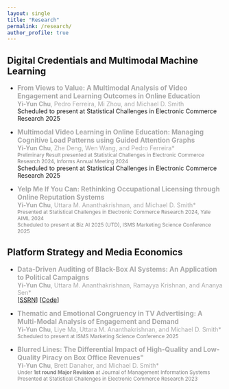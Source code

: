 ```yaml
---
layout: single
title: "Research"
permalink: /research/
author_profile: true
---
```


## Digital Credentials and Multimodal Machine Learning

- <span style="color:darkgrey; font-size:1.1em;">**From Views to Value: A Multimodal Analysis of Video Engagement and Learning Outcomes in Online Education** </span> <br/>
  <span style="color:darkgrey; font-size:1em;">**Yi-Yun Chu**, Pedro Ferreira, Mi Zhou, and Michael D. Smith </span> <br>
  Scheduled to present at Statistical Challenges in Electronic Commerce Research 2025

- <span style="color:darkgrey; font-size:1.1em;">**Multimodal Video Learning in Online Education: Managing Cognitive Load Patterns using Guided Attention Graphs**</span> <br/>
  <span style="color:darkgrey; font-size:1em;">**Yi-Yun Chu**, Zhe Deng, Wen Wang, and Pedro Ferreira*</span><br/>
  <span style="color:gray; font-size:0.85em;">Preliminary Result presented at Statistical Challenges in Electronic Commerce Research 2024, Informs Annual Meeting 2024</span> <br>
  Scheduled to present at Statistical Challenges in Electronic Commerce Research 2025

- <span style="color:darkgrey; font-size:1.1em;">**Yelp Me If You Can: Rethinking Occupational Licensing through Online Reputation Systems** </span><br/>
  <span style="color:darkgrey; font-size:1em;">**Yi-Yun Chu**, Uttara M. Ananthakrishnan, and Michael D. Smith* </span><br/>
  <span style="color:gray; font-size:0.85em;">Presented at Statistical Challenges in Electronic Commerce Research 2024, Yale AIML 2024 <br/>
  Scheduled to present at Biz AI 2025 (UTD), ISMS Marketing Science Conference 2025</span>

## Platform Strategy and Media Economics

- <span style="color:darkgrey; font-size:1.1em;">**Data-Driven Auditing of Black-Box AI Systems: An Application to Political Campaigns** </span><br/>
  <span style="color:darkgrey; font-size:1em;">**Yi-Yun Chu**, Uttara M. Ananthakrishnan, Ramayya Krishnan, and Ananya Sen* </span> <br/>
  [[SSRN](https://papers.ssrn.com/sol3/papers.cfm?abstract_id=5057627)] [[Code](https://github.com/yiyun-chu/PoliticalMessagingAnalysis)]  

- <span style="color:darkgrey; font-size:1.1em;">**Thematic and Emotional Congruency in TV Advertising: A Multi-Modal Analysis of Engagement and Demand** </span><br/>
  <span style="color:darkgrey; font-size:1em;">**Yi-Yun Chu**, Liye Ma, Uttara M. Ananthakrishnan, and Michael D. Smith*  </span><br/>
  <span style="color:gray; font-size:0.85em;">Scheduled to present at ISMS Marketing Science Conference 2025</span>

- <span style="color:darkgrey; font-size:1.1em;">**Blurred Lines: The Differential Impact of High-Quality and Low-Quality Piracy on Box Office Revenues"** </span><br/>
  <span style="color:darkgrey; font-size:1em;">**Yi-Yun Chu**, Brett Danaher, and Michael D. Smith* </span> <br/>
  <span style="color:gray; font-size:0.85em;">Under <strong>1st round Major Revision</strong> at Journal of Management Information Systems <br/>
  Presented at Statistical Challenges in Electronic Commerce Research 2023</span>


